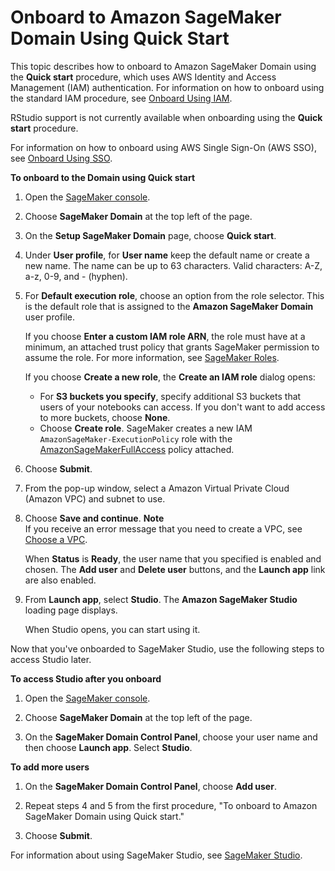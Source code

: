 # Onboard to Amazon SageMaker Domain Using Quick Start<a name="onboard-quick-start"></a>

This topic describes how to onboard to Amazon SageMaker Domain using the **Quick start** procedure, which uses AWS Identity and Access Management \(IAM\) authentication\. For information on how to onboard using the standard IAM procedure, see [Onboard Using IAM](onboard-iam.md)\.

RStudio support is not currently available when onboarding using the **Quick start** procedure\.

For information on how to onboard using AWS Single Sign\-On \(AWS SSO\), see [Onboard Using SSO](onboard-sso-users.md)\.

**To onboard to the Domain using **Quick start****

1. Open the [SageMaker console](https://console.aws.amazon.com/sagemaker/)\.

1. Choose **SageMaker Domain** at the top left of the page\.

1. On the **Setup SageMaker Domain** page, choose **Quick start**\.

1. Under **User profile**, for **User name** keep the default name or create a new name\. The name can be up to 63 characters\. Valid characters: A\-Z, a\-z, 0\-9, and \- \(hyphen\)\. 

1. For **Default execution role**, choose an option from the role selector\. This is the default role that is assigned to the **Amazon SageMaker Domain** user profile\.

   If you choose **Enter a custom IAM role ARN**, the role must have at a minimum, an attached trust policy that grants SageMaker permission to assume the role\. For more information, see [SageMaker Roles](sagemaker-roles.md)\.

   If you choose **Create a new role**, the **Create an IAM role** dialog opens:
   + For **S3 buckets you specify**, specify additional S3 buckets that users of your notebooks can access\. If you don't want to add access to more buckets, choose **None**\.
   + Choose **Create role**\. SageMaker creates a new IAM `AmazonSageMaker-ExecutionPolicy` role with the [AmazonSageMakerFullAccess](https://console.aws.amazon.com/iam/home?#/policies/arn:aws:iam::aws:policy/AmazonSageMakerFullAccess) policy attached\.

1. Choose **Submit**\.

1. From the pop\-up window, select a Amazon Virtual Private Cloud \(Amazon VPC\) and subnet to use\.

1. Choose **Save and continue**\.
**Note**  
If you receive an error message that you need to create a VPC, see [Choose a VPC](onboard-vpc.md)\.

   When **Status** is **Ready**, the user name that you specified is enabled and chosen\. The **Add user** and **Delete user** buttons, and the **Launch app** link are also enabled\.

1. From **Launch app**, select **Studio**\. The **Amazon SageMaker Studio** loading page displays\.

   When Studio opens, you can start using it\.

Now that you've onboarded to SageMaker Studio, use the following steps to access Studio later\.

**To access Studio after you onboard**

1. Open the [SageMaker console](https://console.aws.amazon.com/sagemaker/)\.

1. Choose **SageMaker Domain** at the top left of the page\.

1. On the ****SageMaker Domain** Control Panel**, choose your user name and then choose **Launch app**\. Select **Studio**\.

**To add more users**

1. On the ****SageMaker Domain** Control Panel**, choose **Add user**\.

1. Repeat steps 4 and 5 from the first procedure, "To onboard to Amazon SageMaker Domain using Quick start\."

1. Choose **Submit**\.

For information about using SageMaker Studio, see [SageMaker Studio](studio.md)\.